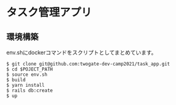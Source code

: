 # タスク管理アプリ
## 環境構築
env.shにdockerコマンドをスクリプトとしてまとめています。
```
$ git clone git@github.com:twogate-dev-camp2021/task_app.git
$ cd $POJECT_PATH
$ source env.sh
$ build
$ yarn install
$ rails db:create
$ up
```
